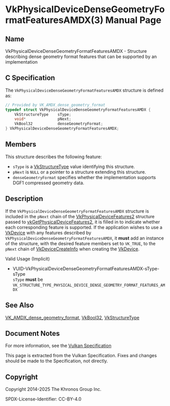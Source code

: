 # VkPhysicalDeviceDenseGeometryFormatFeaturesAMDX(3) Manual Page

## Name

VkPhysicalDeviceDenseGeometryFormatFeaturesAMDX - Structure describing dense geometry format features that can be supported by an implementation



## [](#_c_specification)C Specification

The `VkPhysicalDeviceDenseGeometryFormatFeaturesAMDX` structure is defined as:

```c++
// Provided by VK_AMDX_dense_geometry_format
typedef struct VkPhysicalDeviceDenseGeometryFormatFeaturesAMDX {
    VkStructureType    sType;
    void*              pNext;
    VkBool32           denseGeometryFormat;
} VkPhysicalDeviceDenseGeometryFormatFeaturesAMDX;
```

## [](#_members)Members

This structure describes the following feature:

- `sType` is a [VkStructureType](https://registry.khronos.org/vulkan/specs/latest/man/html/VkStructureType.html) value identifying this structure.
- `pNext` is `NULL` or a pointer to a structure extending this structure.
- []()`denseGeometryFormat` specifies whether the implementation supports DGF1 compressed geometry data.

## [](#_description)Description

If the `VkPhysicalDeviceDenseGeometryFormatFeaturesAMDX` structure is included in the `pNext` chain of the [VkPhysicalDeviceFeatures2](https://registry.khronos.org/vulkan/specs/latest/man/html/VkPhysicalDeviceFeatures2.html) structure passed to [vkGetPhysicalDeviceFeatures2](https://registry.khronos.org/vulkan/specs/latest/man/html/vkGetPhysicalDeviceFeatures2.html), it is filled in to indicate whether each corresponding feature is supported. If the application wishes to use a [VkDevice](https://registry.khronos.org/vulkan/specs/latest/man/html/VkDevice.html) with any features described by `VkPhysicalDeviceDenseGeometryFormatFeaturesAMDX`, it **must** add an instance of the structure, with the desired feature members set to `VK_TRUE`, to the `pNext` chain of [VkDeviceCreateInfo](https://registry.khronos.org/vulkan/specs/latest/man/html/VkDeviceCreateInfo.html) when creating the [VkDevice](https://registry.khronos.org/vulkan/specs/latest/man/html/VkDevice.html).

Valid Usage (Implicit)

- [](#VUID-VkPhysicalDeviceDenseGeometryFormatFeaturesAMDX-sType-sType)VUID-VkPhysicalDeviceDenseGeometryFormatFeaturesAMDX-sType-sType  
  `sType` **must** be `VK_STRUCTURE_TYPE_PHYSICAL_DEVICE_DENSE_GEOMETRY_FORMAT_FEATURES_AMDX`

## [](#_see_also)See Also

[VK\_AMDX\_dense\_geometry\_format](https://registry.khronos.org/vulkan/specs/latest/man/html/VK_AMDX_dense_geometry_format.html), [VkBool32](https://registry.khronos.org/vulkan/specs/latest/man/html/VkBool32.html), [VkStructureType](https://registry.khronos.org/vulkan/specs/latest/man/html/VkStructureType.html)

## [](#_document_notes)Document Notes

For more information, see the [Vulkan Specification](https://registry.khronos.org/vulkan/specs/latest/html/vkspec.html#VkPhysicalDeviceDenseGeometryFormatFeaturesAMDX)

This page is extracted from the Vulkan Specification. Fixes and changes should be made to the Specification, not directly.

## [](#_copyright)Copyright

Copyright 2014-2025 The Khronos Group Inc.

SPDX-License-Identifier: CC-BY-4.0